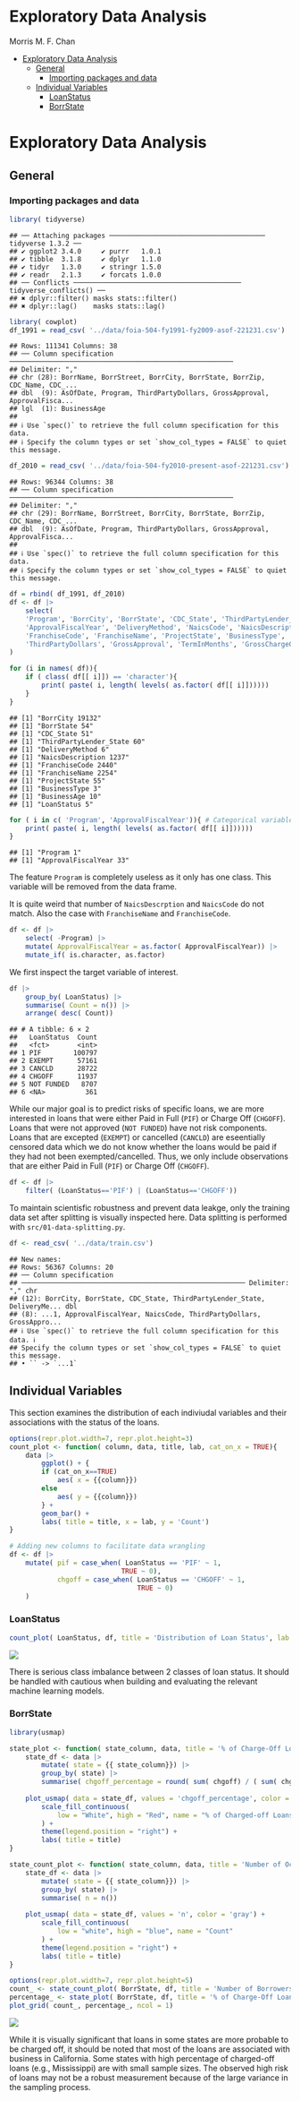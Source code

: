 Exploratory Data Analysis
================
Morris M. F. Chan

-   <a href="#exploratory-data-analysis"
    id="toc-exploratory-data-analysis">Exploratory Data Analysis</a>
    -   <a href="#general" id="toc-general">General</a>
        -   <a href="#importing-packages-and-data"
            id="toc-importing-packages-and-data">Importing packages and data</a>
    -   <a href="#individual-variables" id="toc-individual-variables">Individual
        Variables</a>
        -   <a href="#loanstatus" id="toc-loanstatus">LoanStatus</a>
        -   <a href="#borrstate" id="toc-borrstate">BorrState</a>

# Exploratory Data Analysis

## General

### Importing packages and data

``` r
library( tidyverse)
```

    ## ── Attaching packages ─────────────────────────────────────── tidyverse 1.3.2 ──
    ## ✔ ggplot2 3.4.0     ✔ purrr   1.0.1
    ## ✔ tibble  3.1.8     ✔ dplyr   1.1.0
    ## ✔ tidyr   1.3.0     ✔ stringr 1.5.0
    ## ✔ readr   2.1.3     ✔ forcats 1.0.0
    ## ── Conflicts ────────────────────────────────────────── tidyverse_conflicts() ──
    ## ✖ dplyr::filter() masks stats::filter()
    ## ✖ dplyr::lag()    masks stats::lag()

``` r
library( cowplot)
df_1991 = read_csv( '../data/foia-504-fy1991-fy2009-asof-221231.csv')
```

    ## Rows: 111341 Columns: 38
    ## ── Column specification ────────────────────────────────────────────────────────
    ## Delimiter: ","
    ## chr (28): BorrName, BorrStreet, BorrCity, BorrState, BorrZip, CDC_Name, CDC_...
    ## dbl  (9): AsOfDate, Program, ThirdPartyDollars, GrossApproval, ApprovalFisca...
    ## lgl  (1): BusinessAge
    ## 
    ## ℹ Use `spec()` to retrieve the full column specification for this data.
    ## ℹ Specify the column types or set `show_col_types = FALSE` to quiet this message.

``` r
df_2010 = read_csv( '../data/foia-504-fy2010-present-asof-221231.csv')
```

    ## Rows: 96344 Columns: 38
    ## ── Column specification ────────────────────────────────────────────────────────
    ## Delimiter: ","
    ## chr (29): BorrName, BorrStreet, BorrCity, BorrState, BorrZip, CDC_Name, CDC_...
    ## dbl  (9): AsOfDate, Program, ThirdPartyDollars, GrossApproval, ApprovalFisca...
    ## 
    ## ℹ Use `spec()` to retrieve the full column specification for this data.
    ## ℹ Specify the column types or set `show_col_types = FALSE` to quiet this message.

``` r
df = rbind( df_1991, df_2010)
df <- df |>
    select(
    'Program', 'BorrCity', 'BorrState', 'CDC_State', 'ThirdPartyLender_State',  
    'ApprovalFiscalYear', 'DeliveryMethod', 'NaicsCode', 'NaicsDescription', 
    'FranchiseCode', 'FranchiseName', 'ProjectState', 'BusinessType', 'BusinessAge', 'LoanStatus',
    'ThirdPartyDollars', 'GrossApproval', 'TermInMonths', 'GrossChargeOffAmount', 'JobsSupported'
)
```

``` r
for (i in names( df)){
    if ( class( df[[ i]]) == 'character'){
        print( paste( i, length( levels( as.factor( df[[ i]])))))
    }
}
```

    ## [1] "BorrCity 19132"
    ## [1] "BorrState 54"
    ## [1] "CDC_State 51"
    ## [1] "ThirdPartyLender_State 60"
    ## [1] "DeliveryMethod 6"
    ## [1] "NaicsDescription 1237"
    ## [1] "FranchiseCode 2440"
    ## [1] "FranchiseName 2254"
    ## [1] "ProjectState 55"
    ## [1] "BusinessType 3"
    ## [1] "BusinessAge 10"
    ## [1] "LoanStatus 5"

``` r
for ( i in c( 'Program', 'ApprovalFiscalYear')){ # Categorical variables that are not parsed as characters.
    print( paste( i, length( levels( as.factor( df[[ i]])))))
}
```

    ## [1] "Program 1"
    ## [1] "ApprovalFiscalYear 33"

The feature `Program` is completely useless as it only has one class.
This variable will be removed from the data frame.

It is quite weird that number of `NaicsDescrption` and `NaicsCode` do
not match. Also the case with `FranchiseName` and `FranchiseCode`.

``` r
df <- df |>
    select( -Program) |>
    mutate( ApprovalFiscalYear = as.factor( ApprovalFiscalYear)) |>
    mutate_if( is.character, as.factor)
```

We first inspect the target variable of interest.

``` r
df |>
    group_by( LoanStatus) |>
    summarise( Count = n()) |>
    arrange( desc( Count))
```

    ## # A tibble: 6 × 2
    ##   LoanStatus  Count
    ##   <fct>       <int>
    ## 1 PIF        100797
    ## 2 EXEMPT      57161
    ## 3 CANCLD      28722
    ## 4 CHGOFF      11937
    ## 5 NOT FUNDED   8707
    ## 6 <NA>          361

While our major goal is to predict risks of specific loans, we are more
interested in loans that were either Paid in Full (`PIF`) or Charge Off
(`CHGOFF`). Loans that were not approved (`NOT FUNDED`) have not risk
components. Loans that are excepted (`EXEMPT`) or cancelled (`CANCLD`)
are eseentially censored data which we do not know whether the loans
would be paid if they had not been exempted/cancelled. Thus, we only
include observations that are either Paid in Full (`PIF`) or Charge Off
(`CHGOFF`).

``` r
df <- df |>
    filter( (LoanStatus=='PIF') | (LoanStatus=='CHGOFF'))
```

To maintain scientisfic robustness and prevent data leakge, only the
training data set after splitting is visually inspected here. Data
splitting is performed with `src/01-data-splitting.py`.

``` r
df <- read_csv( '../data/train.csv')
```

    ## New names:
    ## Rows: 56367 Columns: 20
    ## ── Column specification
    ## ──────────────────────────────────────────────────────── Delimiter: "," chr
    ## (12): BorrCity, BorrState, CDC_State, ThirdPartyLender_State, DeliveryMe... dbl
    ## (8): ...1, ApprovalFiscalYear, NaicsCode, ThirdPartyDollars, GrossAppro...
    ## ℹ Use `spec()` to retrieve the full column specification for this data. ℹ
    ## Specify the column types or set `show_col_types = FALSE` to quiet this message.
    ## • `` -> `...1`

## Individual Variables

This section examines the distribution of each indiviudal variables and
their associations with the status of the loans.

``` r
options(repr.plot.width=7, repr.plot.height=3)
count_plot <- function( column, data, title, lab, cat_on_x = TRUE){
    data |>
        ggplot() + {
        if (cat_on_x==TRUE)
            aes( x = {{column}})
        else 
            aes( y = {{column}})
        } +
        geom_bar() +
        labs( title = title, x = lab, y = 'Count')
}
```

``` r
# Adding new columns to facilitate data wrangling
df <- df |>
    mutate( pif = case_when( LoanStatus == 'PIF' ~ 1,
                            TRUE ~ 0),
            chgoff = case_when( LoanStatus == 'CHGOFF' ~ 1,
                                TRUE ~ 0)
    )
```

### LoanStatus

``` r
count_plot( LoanStatus, df, title = 'Distribution of Loan Status', lab = 'Loan Status')
```

![](01-eda_files/figure-gfm/unnamed-chunk-10-1.png)<!-- -->

There is serious class imbalance between 2 classes of loan status. It
should be handled with cautious when building and evaluating the
relevant machine learning models.

### BorrState

``` r
library(usmap)

state_plot <- function( state_column, data, title = '% of Charge-Off Loans'){
    state_df <- data |>
        mutate( state = {{ state_column}}) |>
        group_by( state) |>
        summarise( chgoff_percentage = round( sum( chgoff) / ( sum( chgoff) + sum( pif)) * 100, 2))
    
    plot_usmap( data = state_df, values = 'chgoff_percentage', color = 'gray') +
        scale_fill_continuous(
            low = "White", high = "Red", name = "% of Charged-off Loans"
        ) +
        theme(legend.position = "right") +
        labs( title = title)
}

state_count_plot <- function( state_column, data, title = 'Number of Occurence in each State'){
    state_df <- data |>
        mutate( state = {{ state_column}}) |>
        group_by( state) |>
        summarise( n = n())
    
    plot_usmap( data = state_df, values = 'n', color = 'gray') +
        scale_fill_continuous(
            low = "white", high = "blue", name = "Count"
        ) +
        theme(legend.position = "right") +
        labs( title = title)
}
```

``` r
options(repr.plot.width=7, repr.plot.height=5)
count_ <- state_count_plot( BorrState, df, title = 'Number of Borrowers in each States')
percentage_ <- state_plot( BorrState, df, title = '% of Charge-Off Loans based on States of Borrowers')
plot_grid( count_, percentage_, ncol = 1)
```

![](01-eda_files/figure-gfm/unnamed-chunk-12-1.png)<!-- -->

While it is visually significant that loans in some states are more
probable to be charged off, it should be noted that most of the loans
are associated with business in California. Some states with high
percentage of charged-off loans (e.g., Mississippi) are with small
sample sizes. The observed high risk of loans may not be a robust
measurement because of the large variance in the sampling process.
